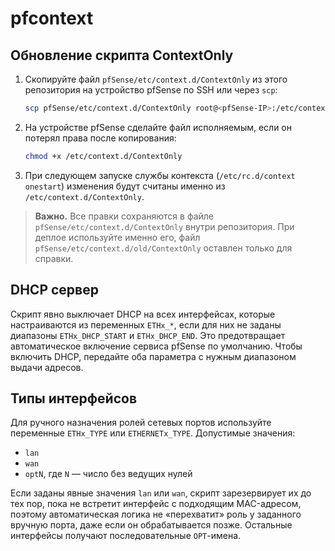 # pfcontext

## Обновление скрипта ContextOnly

1. Скопируйте файл `pfSense/etc/context.d/ContextOnly` из этого репозитория на устройство pfSense по SSH или через `scp`:
   ```sh
   scp pfSense/etc/context.d/ContextOnly root@<pfSense-IP>:/etc/context.d/ContextOnly
   ```
2. На устройстве pfSense сделайте файл исполняемым, если он потерял права после копирования:
   ```sh
   chmod +x /etc/context.d/ContextOnly
   ```
3. При следующем запуске службы контекста (`/etc/rc.d/context onestart`) изменения будут считаны именно из `/etc/context.d/ContextOnly`.

> **Важно.** Все правки сохраняются в файле `pfSense/etc/context.d/ContextOnly` внутри репозитория. При деплое используйте именно его, файл `pfSense/etc/context.d/old/ContextOnly` оставлен только для справки.

## DHCP сервер

Скрипт явно выключает DHCP на всех интерфейсах, которые настраиваются из переменных `ETHx_*`, если для них не заданы диапазоны `ETHx_DHCP_START` и `ETHx_DHCP_END`. Это предотвращает автоматическое включение сервиса pfSense по умолчанию. Чтобы включить DHCP, передайте оба параметра с нужным диапазоном выдачи адресов.

## Типы интерфейсов

Для ручного назначения ролей сетевых портов используйте переменные `ETHx_TYPE` или `ETHERNETx_TYPE`. Допустимые значения:

- `lan`
- `wan`
- `optN`, где `N` — число без ведущих нулей

Если заданы явные значения `lan` или `wan`, скрипт зарезервирует их до тех пор, пока не встретит интерфейс с подходящим MAC-адресом, поэтому автоматическая логика не «перехватит» роль у заданного вручную порта, даже если он обрабатывается позже. Остальные интерфейсы получают последовательные `OPT`-имена.
